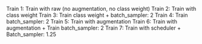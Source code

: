 Train 1: Train with raw (no augmentation, no class weight)
Train 2: Train with class weight
Train 3: Train class weight + batch_sampler: 2
Train 4: Train batch_sampler: 2
Train 5: Train with augmentation
Train 6: Train with augmentation + Train batch_sampler: 2
Train 7: Train with scheduler + Batch_sampler: 1.25